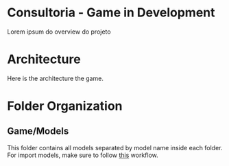 # Consultoria - Game in Development

Lorem ipsum do overview do projeto

# Architecture

Here is the architecture the game.

# Folder Organization

## Game/Models

This folder contains all models separated by model name inside each folder.
For import models, make sure to follow [this](Docs/game-model-workflow.md) workflow.
